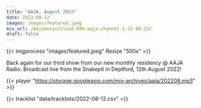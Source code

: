 ```yaml
---
title: "AAJA, August 2022"
date: 2022-08-12
images: images/featured.jpeg
mix_url: /Aajamusic/cloud-696-aaja-channel-1-12-08-22/
draft: false
---
```


{{< imgprocess "images/featured.jpeg" Resize "500x" >}}

Back again for our third show from our new monthly residency @ AAJA Radio. Broadcast live from the Snakepit in Deptford, 12th August 2022!

{{< player "https://storage.googleapis.com/mix-archives/aaja/202208.mp3" >}}

{{< tracklist "data/tracklists/2022-08-12.csv" >}}
